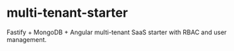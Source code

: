 # multi-tenant-starter
Fastify + MongoDB + Angular multi-tenant SaaS starter with RBAC and user management.
